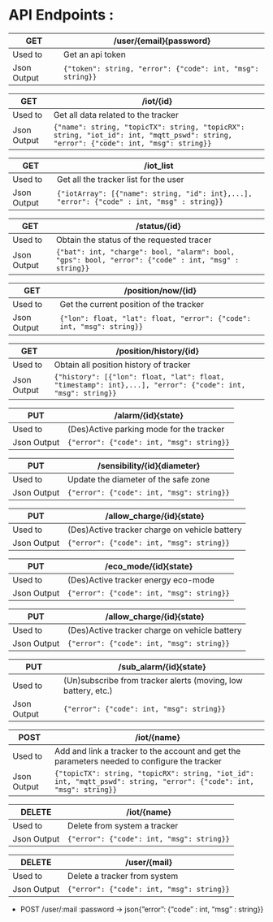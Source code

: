 # API Endpoints :

| GET         | /user/{email}{password}                                    |
| ----------- | ---------------------------------------------------------- |
| Used to     | Get an api token                                           |
| Json Output | `{"token": string, "error": {"code": int, "msg": string}}` |

| GET         | /iot/{id}                                                                                                                           |
|-------------|-------------------------------------------------------------------------------------------------------------------------------------|
| Used to     | Get all data related to the tracker                                                                                                 |
| Json Output | `{"name": string, "topicTX": string, "topicRX": string, "iot_id": int, "mqtt_pswd": string, "error": {"code": int, "msg": string}}` |

| GET         | /iot_list                                                                                  |
|-------------|--------------------------------------------------------------------------------------------|
| Used to     | Get all the tracker list for the user                                                      |
| Json Output | `{"iotArray": [{"name": string, "id": int},...], "error": {"code" : int, "msg" : string}}` |

| GET         | /status/{id}                                                                                        |
|-------------|-----------------------------------------------------------------------------------------------------|
| Used to     | Obtain the status of the requested tracer                                                           |
| Json Output | `{"bat": int, "charge": bool, "alarm": bool, "gps": bool, "error": {"code" : int, "msg" : string}}` |

| GET         | /position/now/{id}                                                    |
| ----------- | --------------------------------------------------------------------- |
| Used to     | Get the current position of the tracker                               |
| Json Output | `{"lon": float, "lat": float, "error": {"code": int, "msg": string}}` |

| GET         | /position/history/{id}                                                                                     |
| ----------- | ---------------------------------------------------------------------------------------------------------- |
| Used to     | Obtain all position history of tracker                                                                     |
| Json Output | `{"history": [{"lon": float, "lat": float, "timestamp": int},...], "error": {"code": int, "msg": string}}` |

| PUT         | /alarm/{id}{state}                        |
| ----------- | ----------------------------------------- |
| Used to     | (Des)Active parking mode for the tracker  |
| Json Output | `{"error": {"code": int, "msg": string}}` |

| PUT         | /sensibility/{id}{diameter}                                |
| ----------- | ---------------------------------------------------------- |
| Used to     | Update the diameter of the safe zone                       |
| Json Output | `{"error": {"code": int, "msg": string}}`                  |

| PUT         | /allow_charge/{id}{state}                     |
| ----------- | --------------------------------------------- |
| Used to     | (Des)Active tracker charge on vehicle battery |
| Json Output | `{"error": {"code": int, "msg": string}}`     |

| PUT         | /eco_mode/{id}{state}                     |
| ----------- | ----------------------------------------- |
| Used to     | (Des)Active tracker energy eco-mode       |
| Json Output | `{"error": {"code": int, "msg": string}}` |

| PUT         | /allow_charge/{id}{state}                     |
| ----------- | --------------------------------------------- |
| Used to     | (Des)Active tracker charge on vehicle battery |
| Json Output | `{"error": {"code": int, "msg": string}}`     |

| PUT         | /sub_alarm/{id}{state}                                        |
| ----------- | ------------------------------------------------------------- |
| Used to     | (Un)subscribe from tracker alerts (moving, low battery, etc.) |
| Json Output | `{"error": {"code": int, "msg": string}}`                     |

| POST        | /iot/{name}                                                                                                             |
| ----------- | ----------------------------------------------------------------------------------------------------------------------- |
| Used to     | Add and link a tracker to the account and get the parameters needed to configure the tracker                            |
| Json Output | `{"topicTX": string, "topicRX": string, "iot_id": int, "mqtt_pswd": string, "error": {"code": int, "msg": string}}`     |

| DELETE      | /iot/{name}                               |
| ----------- | ----------------------------------------- |
| Used to     | Delete from system a tracker              |
| Json Output | `{"error": {"code": int, "msg": string}}` |

| DELETE      | /user/{mail}                              |
| ----------- | ----------------------------------------- |
| Used to     | Delete a tracker from system              |
| Json Output | `{"error": {"code": int, "msg": string}}` |

- POST /user/:mail :password -> json{”error”:  {“code” : int, “msg” : string}}
